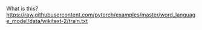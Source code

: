 What is this? https://raw.githubusercontent.com/pytorch/examples/master/word_language_model/data/wikitext-2/train.txt

